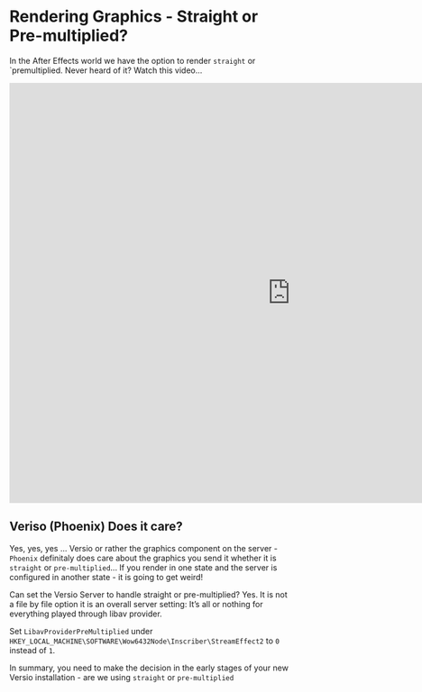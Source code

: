 <!--
Title : exp_straight_premultiplied
- Created : 2022-08-03
- Updated :
- Author : James Rivers
- Written against (version):
- Sources : 
- Author Notes :
- Tags : 
-->


# Rendering Graphics - Straight or Pre-multiplied?

In the After Effects world we have the option to render `straight` or `premultiplied.  Never heard of it? Watch this video...

<iframe width="995" height="746" src="https://www.youtube.com/embed/c0kPLEMF4xk" title="Understanding Straight vs. Premultiplied" frameborder="0" allow="accelerometer; autoplay; clipboard-write; encrypted-media; gyroscope; picture-in-picture" allowfullscreen></iframe>

## Veriso (Phoenix) Does it care? 

Yes, yes, yes ... Versio or rather the graphics component on the server - `Phoenix` definitaly does care about the graphics you send it whether it is `straight` or `pre-multiplied`... If you render in one state and the server is configured in another state - it is going to get weird!

Can set the Versio Server to handle straight or pre-multiplied? Yes. It is not a file by file option it is an overall server setting:
It’s all or nothing for everything played through libav provider.

Set `LibavProviderPreMultiplied` under `HKEY_LOCAL_MACHINE\SOFTWARE\Wow6432Node\Inscriber\StreamEffect2` to `0` instead of `1`.

In summary, you need to make the decision in the early stages of your new Versio installation - are we using `straight` or `pre-multiplied`
